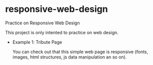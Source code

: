 # responsive-web-design
Practice on Responsive Web Design

This project is only intented to practice on web design.

- Example 1: Tribute Page

  You can check out that this simple web page is responsive (fonts, images, html structures, js data manipulation an so on).

